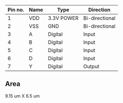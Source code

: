 | Pin no. |   Name   |      Type       |   Direction    |
|---------|----------|-----------------|----------------|
|    1    |   VDD    |    3.3V POWER   | Bi-directional |
|    2    |   VSS    |       GND       | Bi-directional |
|    3    |    A     |     Digital     |     Input      |
|    4    |    B     |     Digital     |     Input      |
|    5    |    C     |     Digital     |     Input      |
|    6    |    D     |     Digital     |     Input      |
|    7    |    Y     |     Digital     |     Output      |

## Area
9.15 um X 6.5 um
